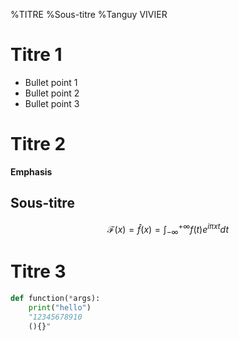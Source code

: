%TITRE
%Sous-titre
%Tanguy VIVIER

# Titre 1

* Bullet point 1
* Bullet point 2
* Bullet point 3

# Titre 2

**Emphasis**


## Sous-titre

$$\mathcal{F}(x)=\hat{f}(x) = \int^{+\infty}_{-\infty}f(t)e^{i\pi xt}dt$$

# Titre 3

```python
def function(*args):
    print("hello")
    "12345678910
    (){}"
```
